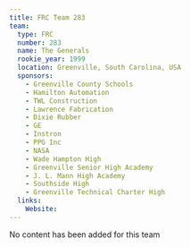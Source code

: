 ```yaml
---
title: FRC Team 283
team:
  type: FRC
  number: 283
  name: The Generals
  rookie_year: 1999
  location: Greenville, South Carolina, USA
  sponsors:
    - Greenville County Schools
    - Hamilton Automation
    - TWL Construction
    - Lawrence Fabrication
    - Dixie Rubber
    - GE
    - Instron
    - PPG Inc
    - NASA
    - Wade Hampton High
    - Greenville Senior High Academy
    - J. L. Mann High Academy
    - Southside High
    - Greenville Technical Charter High
  links:
    Website: 
---
```

No content has been added for this team